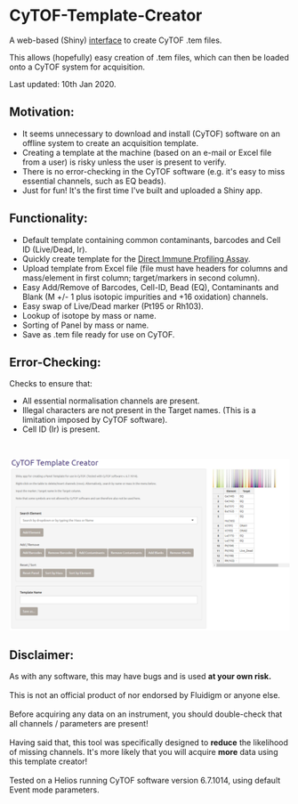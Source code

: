# CyTOF-Template-Creator
A web-based (Shiny) [interface](https://jimbomahoney.shinyapps.io/shiny/) to create CyTOF .tem files.

This allows (hopefully) easy creation of .tem files, which can then be loaded onto a CyTOF system for acquisition.

Last updated: 10th Jan 2020.

## Motivation:

- It seems unnecessary to download and install (CyTOF) software on an offline system to create an acquisition template.
- Creating a template at the machine (based on an e-mail or Excel file from a user) is risky unless the user is present to verify.
- There is no error-checking in the CyTOF software (e.g. it's easy to miss essential channels, such as EQ beads).
- Just for fun! It's the first time I've built and uploaded a Shiny app.

## Functionality:

- Default template containing common contaminants, barcodes and Cell ID (Live/Dead, Ir).
- Quickly create template for the [Direct Immune Profiling Assay](https://www.fluidigm.com/reagents/proteomics/201325-maxpar-direct-immune-profiling-assay).
- Upload template from Excel file (file must have headers for columns and mass/element in first column; target/markers in second column).
- Easy Add/Remove of Barcodes, Cell-ID, Bead (EQ), Contaminants and Blank (M +/- 1 plus isotopic impurities and +16 oxidation) channels.
- Easy swap of Live/Dead marker (Pt195 or Rh103).
- Lookup of isotope by mass or name.
- Sorting of Panel by mass or name.
- Save as .tem file ready for use on CyTOF.

## Error-Checking:

Checks to ensure that:

- All essential normalisation channels are present.
- Illegal characters are not present in the Target names. (This is a limitation imposed by CyTOF software).
- Cell ID (Ir) is present.

<br>



[![Foo](https://raw.githubusercontent.com/JimboMahoney/CyTOF-Panel-Creator/master/2019_11_22_14_12_17_CyTOF_Template_Creator.png)](https://jimbomahoney.shinyapps.io/shiny/)

## Disclaimer:
As with any software, this may have bugs and is used <b>at your own risk.</b>
<br>
<br>
This is not an official product of nor endorsed by Fluidigm or anyone else.
<br>
<br>
Before acquiring any data on an instrument, you should double-check that all channels / parameters are present! 
<br>
<br>
Having said that, this tool was specifically designed to <b>reduce</b> the likelihood of missing channels. It's more likely that you will acquire <b>more</b> data using this template creator!
<br>
<br>
Tested on a Helios running CyTOF software version 6.7.1014, using default Event mode parameters.

